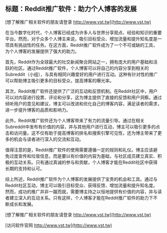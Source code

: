 ## **标题：Reddit推广软件：助力个人博客的发展**

[想了解推广相关软件的朋友请登录 http://www.vst.tw](http://www.vst.tw)

在当今数字化时代，个人博客已经成为许多人与世界分享观点、经验和知识的重要平台。然而，对于众多个人博主来说，吸引目标受众、增加流量和提升知名度是一项具有挑战性的任务。在这方面，Reddit推广软件成为了一个不可或缺的工具，为个人博客的发展提供了强大的助力。

首先，Reddit作为全球最大的社交新闻聚合网站之一，拥有庞大的用户基础和活跃的社区。通过Reddit推广软件，个人博客可以将自己的内容分享到相关的Subreddit（小组），与具有相同兴趣爱好的用户进行互动。这种有针对性的推广可以帮助博主吸引更多的目标受众，提高博客的曝光率。

其次，Reddit推广软件还提供了广泛的互动和反馈机制。在Reddit社区中，用户可以对内容进行投票、评论和分享，这为博主提供了直接的反馈和用户洞察。通过倾听用户的意见和建议，博主可以改进和优化自己的博客内容，满足读者的需求，进一步提升博客的品质和影响力。

此外，Reddit推广软件还为个人博客带来了有力的流量引导。通过在相关Subreddit中发布有价值的内容，并与其他用户进行互动，博主可以吸引更多的点击和访问量。这不仅有助于提高博客的排名和搜索引擎可见性，还为博主带来了更多的机会与读者进行深入的交流和互动。

值得注意的是，Reddit推广软件的使用需要遵循一定的规则和礼仪。博主应该避免过度宣传和垃圾信息，而是要以有价值的内容为基础，与社区成员建立真实、积极的互动关系。只有通过真诚的参与和贡献，个人博客才能在Reddit社区中获得长期的支持和认可。

综上所述，Reddit推广软件为个人博客的发展提供了宝贵的机会和工具。通过与Reddit社区互动，博主可以吸引目标受众、获得反馈、增加流量和提升知名度。然而，成功的推广并非一蹴而就，需要博主持之以恒地提供有价值的内容，并与读者建立深入的互动关系。只有这样，个人博客才能在Reddit推广软件的助力下不断成长和发展。

[想了解推广相关软件的朋友请登录 http://www.vst.tw](http://www.vst.tw)


[访问软件官网 http://www.vst.tw](http://www.vst.tw)
